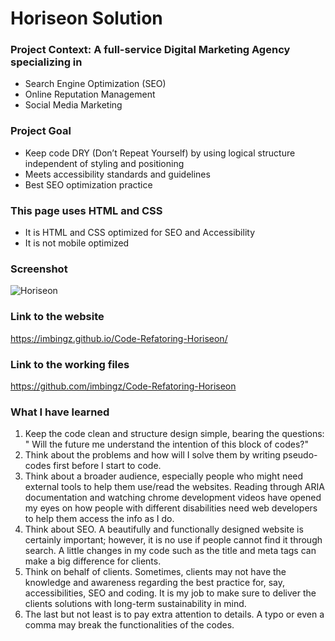 # Horiseon Solution

### Project Context: A full-service Digital Marketing Agency specializing in 
* Search Engine Optimization (SEO)
* Online Reputation Management
* Social Media Marketing


### Project Goal
* Keep code DRY (Don’t Repeat Yourself) by using logical structure independent of styling and positioning 
* Meets accessibility standards and guidelines 
* Best SEO optimization practice 


### This page uses HTML and CSS
* It is HTML and CSS optimized for SEO and Accessibility 
* It is not mobile optimized

### Screenshot 

![Horiseon](/screenshot.png)

### Link to the website
https://imbingz.github.io/Code-Refatoring-Horiseon/

### Link to the working files
https://github.com/imbingz/Code-Refatoring-Horiseon

### What I have learned
 1. Keep the code clean and structure design simple, bearing the questions: " Will the future me understand the intention of this block of codes?"
 1.  Think about the problems and how will I solve them by writing pseudo-codes first before I start to code.
 1. Think about a broader audience, especially people who might need external tools to help them use/read the websites. Reading through ARIA documentation and watching chrome development videos have opened my eyes on how people with different disabilities need web developers to help them access the info as I do.
 1. Think about SEO. A beautifully and functionally designed website is certainly important; however, it is no use if people cannot find it through search. A little changes in my code such as the title and meta tags can make a big difference for clients.
 1. Think on behalf of clients. Sometimes, clients may not have the knowledge and awareness regarding the best practice for, say, accessibilities, SEO and coding. It is my job to make sure to deliver the clients solutions with long-term sustainability in mind.
 1. The last but not least is to pay extra attention to details. A typo or even a comma may break the functionalities of the codes. 
